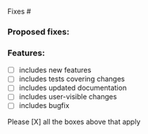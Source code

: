 Fixes #

### Proposed fixes:



### Features:

- [ ] includes new  features
- [ ] includes tests covering changes
- [ ] includes updated documentation
- [ ] includes user-visible changes
- [ ] includes bugfix

Please [X] all the boxes above that apply
